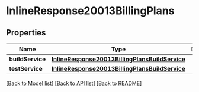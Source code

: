 # InlineResponse20013BillingPlans

## Properties
Name | Type | Description | Notes
------------ | ------------- | ------------- | -------------
**buildService** | [**InlineResponse20013BillingPlansBuildService**](InlineResponse20013BillingPlansBuildService.md) |  | [optional] 
**testService** | [**InlineResponse20013BillingPlansBuildService**](InlineResponse20013BillingPlansBuildService.md) |  | [optional] 

[[Back to Model list]](../README.md#documentation-for-models) [[Back to API list]](../README.md#documentation-for-api-endpoints) [[Back to README]](../README.md)


